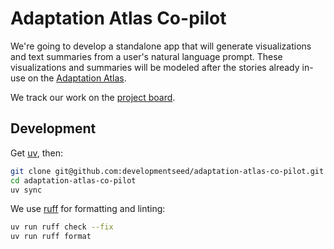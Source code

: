 # Adaptation Atlas Co-pilot

We're going to develop a standalone app that will generate visualizations and text summaries from a user's natural language prompt.
These visualizations and summaries will be modeled after the stories already in-use on the [Adaptation Atlas](https://adaptationatlas.cgiar.org/).

We track our work on the [project board](https://github.com/orgs/developmentseed/projects/158).

## Development

Get [uv](https://docs.astral.sh/uv/getting-started/installation/), then:

```sh
git clone git@github.com:developmentseed/adaptation-atlas-co-pilot.git
cd adaptation-atlas-co-pilot
uv sync
```

We use [ruff](https://github.com/astral-sh/ruff) for formatting and linting:

```sh
uv run ruff check --fix
uv run ruff format
```
